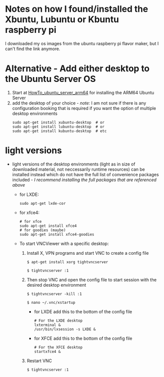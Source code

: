 # Notes on how I found/installed the Xbuntu, Lubuntu or Kbuntu raspberry pi

I downloaded my os images from the ubuntu raspberry pi flavor maker, but I can't find the link anymore.

# Alternative - Add either desktop to the Ubuntu Server OS
1. Start at [HowTo_ubuntu_server_arm64](HowTo_ubuntu_server_arm64.md) for installing the ARM64 Ubuntu Server
1. add the desktop of your choice - _note:_ I am not sure if there is any configuration booking that is required if you want the option of multiple desktop environments
    ```
    sudo apt-get install xubuntu-desktop  # or
    sudo apt-get install lubuntu-desktop  # or
    sudo apt-get install kubuntu-desktop  # etc
    ```


# light versions
* light versions of the desktop environments (light as in size of downloaded material, not neccessarily runtime resources) can be installed instead which do not have the full list of convenience packages included - _I recommend installing the full packages that are referenced above_
    * for LXDE:

        ```
        sudo apt-get lxde-cor
        ```
    * for xfce4:
        ```
        # for xfce
        sudo apt-get install xfce4
        # for goodies (maybe)
        sudo apt-get install xfce4-goodies
        ```
    * To start VNCViewer with a specific desktop:
        1. Install X, VPN programs and start VNC to create a config file

            ```
            $ apt-get install xorg tightvncserver

            $ tightvncserver :1
            ```

        1. Then stop VNC and open the config file to start session with the desired desktop environment

            ```
            $ tightvncserver -kill :1

            $ nano ~/.vnc/xstartup
            ```

            * for LXDE add this to the bottom of the config file

                ```
                # For the LXDE desktop
                lxterminal &
                /usr/bin/lxsession -s LXDE &
                ```
            * for XFCE add this to the bottom of the config file

                ```
                # For the XFCE desktop
                startxfce4 &
                ```
        1. Restart VNC

            ```
            $ tightvncserver :1
            ```
